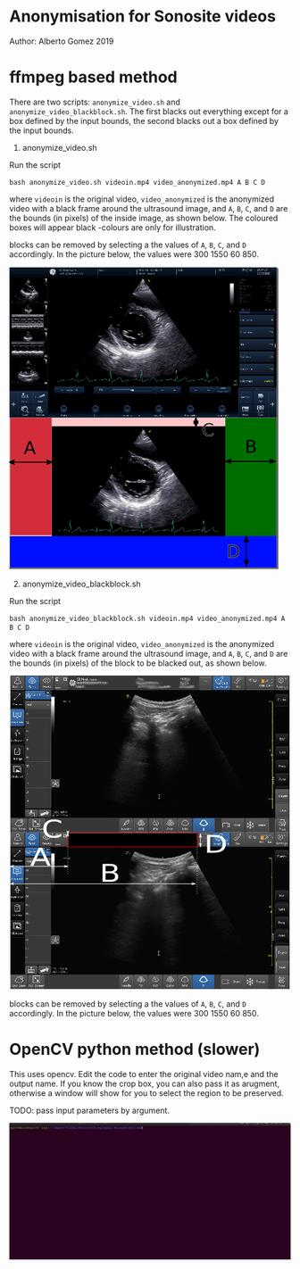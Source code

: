 # Anonymisation for Sonosite videos

Author: Alberto Gomez 2019

# ffmpeg based method

There are two scripts: `anonymize_video.sh` and `anonymize_video_blackblock.sh`. The first blacks out everything except for a box defined by the input bounds, the second blacks out a box defined by the input bounds.

1. anonymize_video.sh 

Run the script 

```
bash anonymize_video.sh videoin.mp4 video_anonymized.mp4 A B C D
```
where `videoin` is the original video, `video_anonymized` is the anonymized video with a black frame around the ultrasound image, and `A`, `B`, `C`, and `D` are the bounds (in pixels) of the inside image, as shown below. The coloured boxes will appear black -colours are only for illustration.

blocks can be removed by selecting a the values of `A`, `B`, `C`, and `D` accordingly. In the picture below, the values were 300 1550 60 850.


![usage image](art/ffmpeg.png)

2. anonymize_video_blackblock.sh 

Run the script 

```
bash anonymize_video_blackblock.sh videoin.mp4 video_anonymized.mp4 A B C D
```
where `videoin` is the original video, `video_anonymized` is the anonymized video with a black frame around the ultrasound image, and `A`, `B`, `C`, and `D` are the bounds (in pixels) of the block to be blacked out, as shown below. 

![usage image](art/ffmpeg2.png)

blocks can be removed by selecting a the values of `A`, `B`, `C`, and `D` accordingly. In the picture below, the values were 300 1550 60 850.



# OpenCV python method (slower)

This uses opencv. Edit the code to enter the original video nam,e and the output name. If you know the crop box, you can also pass it as arugment, otherwise a window will show for you to select the region to be preserved.

TODO: pass input parameters by argument.

![usage image](art/usage.gif)



